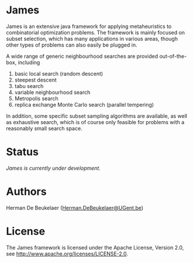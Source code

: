 # James

James is an extensive java framework for applying metaheuristics to combinatorial optimization problems. The framework is mainly focused on subset selection, which has many applications in various areas, though other types of problems can also easily be plugged in.


A wide range of generic neighbourhood searches are provided out-of-the-box, including

1. basic local search (random descent)
2. steepest descent
3. tabu search
4. variable neighbourhood search
5. Metropolis search
6. replica exchange Monte Carlo search (parallel tempering)

In addition, some specific subset sampling algorithms are available, as well as exhaustive search, which is of course only feasible for problems with a reasonably small search space.

# Status

*James is currently under development.*

# Authors

Herman De Beukelaer (Herman.DeBeukelaer@UGent.be)

# License

The James framework is licensed under the Apache License, Version 2.0, see http://www.apache.org/licenses/LICENSE-2.0.